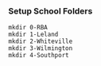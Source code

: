 ### **Setup School Folders**
```
mkdir 0-RBA
mkdir 1-Leland
mkdir 2-Whiteville
mkdir 3-Wilmington
mkdir 4-Southport
```
